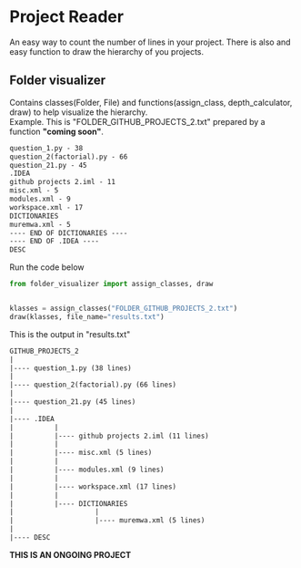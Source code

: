 # Project Reader
An easy way to count the number of lines in your project. 
There is also and easy function to draw the hierarchy of you projects.

## Folder visualizer 
Contains classes(Folder, File) and functions(assign_class, depth_calculator, draw) to help visualize the hierarchy.  
Example. This is "FOLDER_GITHUB_PROJECTS_2.txt" prepared by a function __"coming soon"__.  

```txt
question_1.py - 38  
question_2(factorial).py - 66  
question_21.py - 45  
.IDEA  
github projects 2.iml - 11  
misc.xml - 5  
modules.xml - 9  
workspace.xml - 17  
DICTIONARIES  
muremwa.xml - 5  
---- END OF DICTIONARIES ----  
---- END OF .IDEA ----  
DESC   
```
Run the code below
```python
from folder_visualizer import assign_classes, draw


klasses = assign_classes("FOLDER_GITHUB_PROJECTS_2.txt")
draw(klasses, file_name="results.txt")

```
This is the output in "results.txt"
```txt
GITHUB_PROJECTS_2
|
|---- question_1.py (38 lines)
|
|---- question_2(factorial).py (66 lines)
|
|---- question_21.py (45 lines)
|
|---- .IDEA
|          |
|          |---- github projects 2.iml (11 lines)
|          |
|          |---- misc.xml (5 lines)
|          |
|          |---- modules.xml (9 lines)
|          |
|          |---- workspace.xml (17 lines)
|          |
|          |---- DICTIONARIES
|                    |
|                    |---- muremwa.xml (5 lines)
|
|---- DESC

```

__THIS IS AN ONGOING PROJECT__
